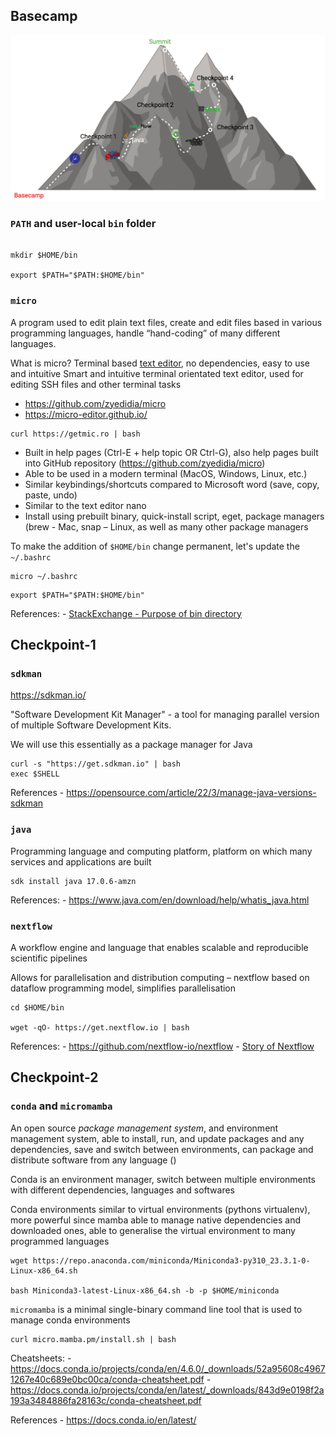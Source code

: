 ## Basecamp

![Overview](_images/vm_setup.png)

### `PATH` and user-local `bin` folder

```console

mkdir $HOME/bin

export $PATH="$PATH:$HOME/bin"

```
### `micro`

A program used to edit plain text files, create and edit files based in various programming languages, handle “hand-coding” of many different languages.

What is micro? Terminal based [text editor](https://micro-editor.github.io/), no dependencies, easy to use and intuitive Smart and intuitive terminal orientated text editor, used for editing SSH files and other terminal tasks 

- https://github.com/zyedidia/micro
- https://micro-editor.github.io/

```console
curl https://getmic.ro | bash
```

- Built in help pages (Ctrl-E + help topic OR Ctrl-G), also help pages built into GitHub repository (https://github.com/zyedidia/micro)
- Able to be used in a modern terminal (MacOS, Windows, Linux, etc.)
- Similar keybindings/shortcuts compared to Microsoft word (save, copy, paste, undo)
- Similar to the text editor nano
- Install using prebuilt binary, quick-install script, eget, package managers (brew - Mac, snap – Linux, as well as many other package managers

To make the addition of `$HOME/bin` change permanent, let's update the `~/.bashrc` 

```console 
micro ~/.bashrc
```

```
export $PATH="$PATH:$HOME/bin"
```


References:
    - [StackExchange - Purpose of bin directory](https://unix.stackexchange.com/questions/237152/purpose-of-bin-directory#:~:text=Bin%20is%20an%20abbreviation%20of,aren't%20used%20to%20them)

## Checkpoint-1

### `sdkman`

https://sdkman.io/

"Software Development Kit Manager"  - a tool for managing parallel version of multiple Software Development Kits. 

We will use this essentially as a package manager for Java 

```console
curl -s "https://get.sdkman.io" | bash 
exec $SHELL
```

References
    - https://opensource.com/article/22/3/manage-java-versions-sdkman

### `java`

Programming language and computing platform, platform on which many services and applications are built 

```console 
sdk install java 17.0.6-amzn
```
References:
    - https://www.java.com/en/download/help/whatis_java.html

### `nextflow`

A workflow engine and language that enables scalable and reproducible scientific pipelines 

Allows for parallelisation and distribution computing – nextflow based on dataflow programming model, simplifies parallelisation

```
cd $HOME/bin

wget -qO- https://get.nextflow.io | bash

```
References:
    - https://github.com/nextflow-io/nextflow
    - [Story of Nextflow](https://elifesciences.org/labs/d193babe/the-story-of-nextflow-building-a-modern-pipeline-orchestrator)

## Checkpoint-2

### `conda` and `micromamba`

An open source _package management system_, and environment management system, able to install, run, and update packages and any dependencies, save and switch between environments, can package and distribute software from any language () 

Conda is an environment manager, switch between multiple environments with different dependencies, languages and softwares

Conda environments similar to virtual environments (pythons virtualenv), more powerful since mamba able to manage native dependencies and downloaded ones, able to generalise the virtual environment to many programmed languages


```console
wget https://repo.anaconda.com/miniconda/Miniconda3-py310_23.3.1-0-Linux-x86_64.sh

bash Miniconda3-latest-Linux-x86_64.sh -b -p $HOME/miniconda
```

`micromamba` is a minimal single-binary command line tool that is used to manage conda environments

```console
curl micro.mamba.pm/install.sh | bash
```

Cheatsheets: 
    - https://docs.conda.io/projects/conda/en/4.6.0/_downloads/52a95608c49671267e40c689e0bc00ca/conda-cheatsheet.pdf 
    - https://docs.conda.io/projects/conda/en/latest/_downloads/843d9e0198f2a193a3484886fa28163c/conda-cheatsheet.pdf

References
    - https://docs.conda.io/en/latest/
